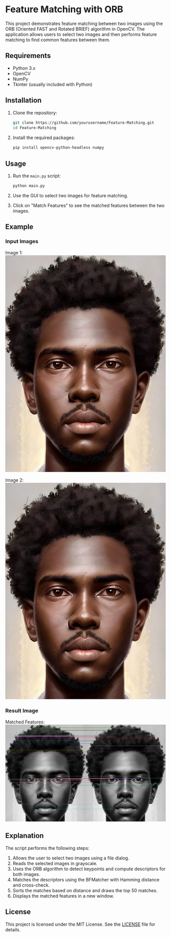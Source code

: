 # Feature Matching with ORB

This project demonstrates feature matching between two images using the ORB (Oriented FAST and Rotated BRIEF) algorithm in OpenCV. The application allows users to select two images and then performs feature matching to find common features between them.

## Requirements

- Python 3.x
- OpenCV
- NumPy
- Tkinter (usually included with Python)

## Installation

1. Clone the repository:
    ```sh
    git clone https://github.com/yourusername/Feature-Matching.git
    cd Feature-Matching
    ```

2. Install the required packages:
    ```sh
    pip install opencv-python-headless numpy
    ```

## Usage

1. Run the `main.py` script:
    ```sh
    python main.py
    ```

2. Use the GUI to select two images for feature matching.

3. Click on "Match Features" to see the matched features between the two images.

## Example

### Input Images

Image 1:
![Image 1](images/img1.jpg)

Image 2:
![Image 2](images/img2.jpg)

### Result Image

Matched Features:
![Matched Features](results.png)

## Explanation

The script performs the following steps:
1. Allows the user to select two images using a file dialog.
2. Reads the selected images in grayscale.
3. Uses the ORB algorithm to detect keypoints and compute descriptors for both images.
4. Matches the descriptors using the BFMatcher with Hamming distance and cross-check.
5. Sorts the matches based on distance and draws the top 50 matches.
6. Displays the matched features in a new window.

## License

This project is licensed under the MIT License. See the [LICENSE](LICENSE) file for details.
